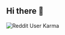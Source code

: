 ## Hi there 👋

![Reddit User Karma](https://img.shields.io/reddit/user-karma/combined/Kiwiciwi?style=flat&logo=reddit&logoColor=%23FF4500&logoSize=auto&labelColor=%23fefefe&color=%23FF4500&cacheSeconds=3600&link=https%3A%2F%2Fwww.reddit.com%2Fuser%2FKiwiciwi%2F)


<!--
**SCHOUTER/SCHOUTER** is a ✨ _special_ ✨ repository because its `README.md` (this file) appears on your GitHub profile.

Here are some ideas to get you started:

- 🔭 I’m currently working on ...
- 🌱 I’m currently learning ...
- 👯 I’m looking to collaborate on ...
- 🤔 I’m looking for help with ...
- 💬 Ask me about ...
- 📫 How to reach me: ...
- 😄 Pronouns: ...
- ⚡ Fun fact: ...
-->

